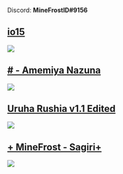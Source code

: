 Discord: **MineFrostID#9156**

## [io15](https://osu.ppy.sh/community/forums/topics/1688412?n=1)
![](https://i.imgur.com/o2dIfBu.jpeg)

## [# - Amemiya Nazuna](https://drive.google.com/file/d/1u6pMkX3S0t5EVlTYjLhW4clLMLoLJu8_/view?usp=sharing)
![](https://i.imgur.com/MsW8uCW.png)

## [Uruha Rushia v1.1 Edited](https://drive.google.com/file/d/1PxyICjqyuIcPUvaeB5xyVeNMO8Z9Iaf-/view)
![](https://i.imgur.com/o69V10I.png)

## [+ MineFrost - Sagiri+](https://skins.osuck.net/skins/1479)
![](https://i.imgur.com/U9KTUgM.jpeg)

